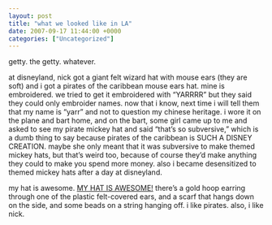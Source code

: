 ```yaml
---
layout: post
title: "what we looked like in LA"
date: 2007-09-17 11:44:00 +0000
categories: ["Uncategorized"]
---
```


[](http://www.flickr.com/photos/judytuna/1395709028/)

getty. the getty. whatever.

at disneyland, nick got a giant felt wizard hat with mouse ears (they are soft) and i got a pirates of the caribbean mouse ears hat. mine is embroidered. we tried to get it embroidered with “YARRRR” but they said they could only embroider names. now that i know, next time i will tell them that my name is “yarr” and not to question my chinese heritage. i wore it on the plane and bart home, and on the bart, some girl came up to me and asked to see my pirate mickey hat and said “that’s so subversive,” which is a dumb thing to say because pirates of the caribbean is SUCH A DISNEY CREATION. maybe she only meant that it was subversive to make themed mickey hats, but that’s weird too, because of course they’d  make anything they could to make you spend more money. also i became desensitized to themed mickey hats after a day at disneyland. 

my hat is awesome. [MY HAT IS AWESOME!](http://www.youtube.com/watch?v=LNVYWJOEy9A) there’s a gold hoop earring through one of the plastic felt-covered ears, and a scarf that hangs down on the side, and some beads on a string hanging off. i like pirates. also, i like nick.